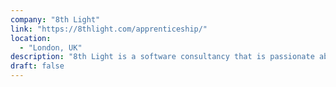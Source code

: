 ```yaml
---
company: "8th Light"
link: "https://8thlight.com/apprenticeship/"
location:
  - "London, UK"
description: "8th Light is a software consultancy that is passionate about crafting beautiful and durable software products."
draft: false
---
```

